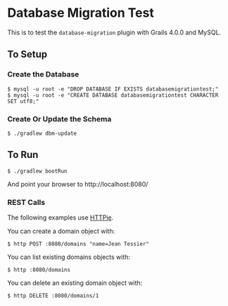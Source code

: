 # Database Migration Test

This is to test the `database-migration` plugin with Grails 4.0.0 and MySQL.

## To Setup

### Create the Database

    $ mysql -u root -e "DROP DATABASE IF EXISTS databasemigrationtest;"
    $ mysql -u root -e "CREATE DATABASE databasemigrationtest CHARACTER SET utf8;"

### Create Or Update the Schema

    $ ./gradlew dbm-update

## To Run

    $ ./gradlew bootRun

And point your browser to http://localhost:8080/

### REST Calls

The following examples use [HTTPie](https://httpie.org/).

You can create a domain object with:

    $ http POST :8080/domains "name=Jean Tessier"

You can list existing domains objects with:

    $ http :8080/domains

You can delete an existing domain object with:

    $ http DELETE :8080/domains/1
